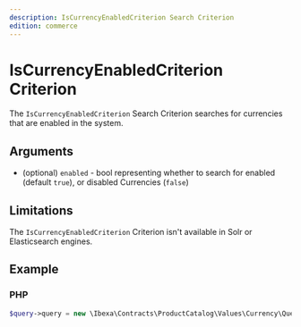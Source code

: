 ```yaml
---
description: IsCurrencyEnabledCriterion Search Criterion
edition: commerce
---
```


# IsCurrencyEnabledCriterion Criterion

The `IsCurrencyEnabledCriterion` Search Criterion searches for currencies that are enabled in the system.

## Arguments

- (optional) `enabled` - bool representing whether to search for enabled (default `true`),
or disabled Currencies (`false`)

## Limitations

The `IsCurrencyEnabledCriterion` Criterion isn't available in Solr or Elasticsearch engines.

## Example

### PHP

``` php
$query->query = new \Ibexa\Contracts\ProductCatalog\Values\Currency\Query\Criterion\IsCurrencyEnabledCriterion();
```
